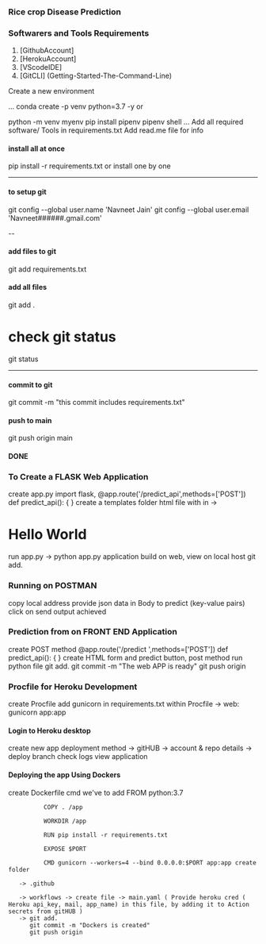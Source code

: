 ### Rice crop Disease Prediction

### Softwarers and Tools Requirements

1. [GithubAccount]
2. [HerokuAccount] 
3. [VScodeIDE]
3. [GitCLI] 
(Getting-Started-The-Command-Line)

Create a new environment

...
conda create -p venv python=3.7 -y
or 

python -m venv myenv
pip install pipenv
pipenv shell
...
Add all required software/ Tools in requirements.txt
Add read.me file for info

#### install all at once
pip install -r requirements.txt
or 
install one by one 

-----
#### to setup git
git config --global user.name 'Navneet Jain'
git config --global user.email 'Navneet######.gmail.com'

--
#### add files to git
git add requirements.txt
#### add all files
git add .
# check git status
git status

-----
#### commit to git
git commit -m "this commit includes requirements.txt"

#### push to main 
git push origin main

#### DONE

### To Create a FLASK Web Application
create app.py
import flask, 
@app.route('/predict_api',methods=['POST'])
def predict_api():
{
}
create a templates folder
html file with in -> <h1> Hello World </h1>

run app.py -> python app.py
application build on web, view on local host
git add.

### Running on POSTMAN
copy local address
provide json data in Body to predict (key-value pairs)
click on send
output achieved

### Prediction from on FRONT END Application
create POST method
@app.route('/predict ',methods=['POST'])
def predict_api():
{
}
create HTML form and predict button, post method
run python file
git add.
git commit -m "The web APP is ready"
git push origin 

### Procfile for Heroku Development
create Procfile
add gunicorn in requirements.txt
within Procfile ->
                  web: gunicorn app:app
#### Login to Heroku desktop
create new app
deployment method -> gitHUB -> account & repo details -> deploy branch
check logs
view application 

#### Deploying the app Using Dockers
create Dockerfile
cmd we've to add 
              FROM python:3.7
              
              COPY . /app
              
              WORKDIR /app
              
              RUN pip install -r requirements.txt
              
              EXPOSE $PORT
              
              CMD gunicorn --workers=4 --bind 0.0.0.0:$PORT app:app create folder   
       
       -> .github
       
       -> workflows -> create file -> main.yaml ( Provide heroku cred ( Heroku api_key, mail, app_name) in this file, by adding it to Action secrets from gitHUB )
       -> git add.
          git commit -m "Dockers is created"
          git push origin 
       

       
       
 




